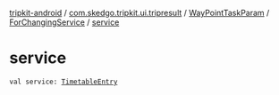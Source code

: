 [tripkit-android](../../../index.md) / [com.skedgo.tripkit.ui.tripresult](../../index.md) / [WayPointTaskParam](../index.md) / [ForChangingService](index.md) / [service](./service.md)

# service

`val service: `[`TimetableEntry`](../../../com.skedgo.tripkit.ui.model/-timetable-entry/index.md)
